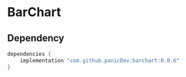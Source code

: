 # BarChart

## Dependency
```groovy
dependencies {
    implementation "com.github.panicDev:barchart:0.0.6"
}
